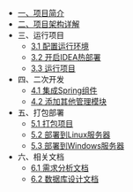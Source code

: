 <!-- 侧边栏 _sidebar.md -->

- [一、项目简介](/docs/v1/README.md)
- [二、项目架构详解](/docs/v1/2.项目架构详解.md)
- 三、运行项目
    - [3.1 配置运行环境](/docs/v1/3.1配置运行环境.md)
    - [3.2 开启IDEA热部署](/docs/v1/3.2开启IDEA热部署.md)
    - [3.3 运行项目](/docs/v1/3.3运行项目.md)
- 四、二次开发
    - [4.1 集成Spring组件](/docs/v1/4.1集成Spring组件.md)
    - [4.2 添加其他管理模块](/docs/v1/4.2添加其他管理模块.md)
- 五、打包部署
    - [5.1 打包项目](/docs/v1/5.1打包项目.md)
    - [5.2 部署到Linux服务器](/docs/v1/5.2部署到Linux服务器.md)
    - [5.3 部署到Windows服务器](/docs/v1/5.3部署到Windows服务器.md)
- 六、相关文档
    - [6.1 需求分析文档](/docs/v1/6.1需求分析文档.md)
    - [6.2 数据库设计文档](/docs/v1/6.2数据库设计文档.md)
    
